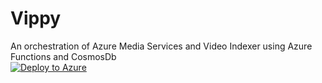 # Vippy
An orchestration of Azure Media Services and Video Indexer using Azure Functions and CosmosDb
<br>
[![Deploy to Azure](http://azuredeploy.net/deploybutton.png)](https://azuredeploy.net/)
